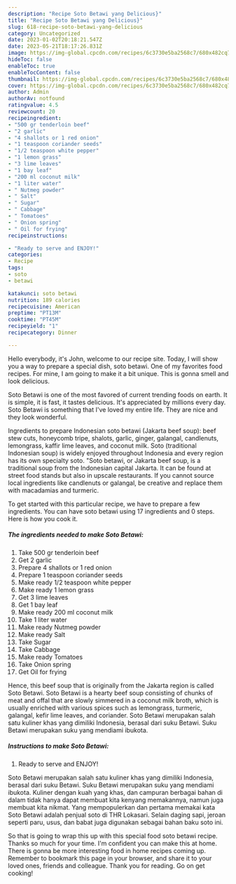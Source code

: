 ```yaml
---
description: "Recipe Soto Betawi yang Delicious}"
title: "Recipe Soto Betawi yang Delicious}"
slug: 618-recipe-soto-betawi-yang-delicious
category: Uncategorized
date: 2023-01-02T20:18:21.547Z
date: 2023-05-21T18:17:26.831Z
image: https://img-global.cpcdn.com/recipes/6c3730e5ba2568c7/680x482cq70/soto-betawi-recipe-main-photo.jpg
hideToc: false
enableToc: true
enableTocContent: false
thumbnail: https://img-global.cpcdn.com/recipes/6c3730e5ba2568c7/680x482cq70/soto-betawi-recipe-main-photo.jpg
cover: https://img-global.cpcdn.com/recipes/6c3730e5ba2568c7/680x482cq70/soto-betawi-recipe-main-photo.jpg
author: Admin
authorAv: notfound
ratingvalue: 4.5
reviewcount: 20
recipeingredient:
- "500 gr tenderloin beef"
- "2 garlic"
- "4 shallots or 1 red onion"
- "1 teaspoon coriander seeds"
- "1/2 teaspoon white pepper"
- "1 lemon grass"
- "3 lime leaves"
- "1 bay leaf"
- "200 ml coconut milk"
- "1 liter water"
- " Nutmeg powder"
- " Salt"
- " Sugar"
- " Cabbage"
- " Tomatoes"
- " Onion spring"
- " Oil for frying"
recipeinstructions:

- "Ready to serve and ENJOY!"
categories:
- Recipe
tags:
- soto
- betawi

katakunci: soto betawi 
nutrition: 189 calories
recipecuisine: American
preptime: "PT13M"
cooktime: "PT45M"
recipeyield: "1"
recipecategory: Dinner

---
```



Hello everybody, it's John, welcome to our recipe site. Today, I will show you a way to prepare a special dish, soto betawi. One of my favorites food recipes. For mine, I am going to make it a bit unique. This is gonna smell and look delicious.

Soto Betawi is one of the most favored of current trending foods on earth. It is simple, it is fast, it tastes delicious. It's appreciated by millions every day. Soto Betawi is something that I've loved my entire life. They are nice and they look wonderful.

Ingredients to prepare Indonesian soto betawi (Jakarta beef soup): beef stew cuts, honeycomb tripe, shalots, garlic, ginger, galangal, candlenuts, lemongrass, kaffir lime leaves, and coconut milk. Soto (traditional Indonesian soup) is widely enjoyed throughout Indonesia and every region has its own specialty soto. &#34;Soto betawi, or Jakarta beef soup, is a traditional soup from the Indonesian capital Jakarta. It can be found at street food stands but also in upscale restaurants. If you cannot source local ingredients like candlenuts or galangal, be creative and replace them with macadamias and turmeric.


To get started with this particular recipe, we have to prepare a few ingredients. You can have soto betawi using 17 ingredients and 0 steps. Here is how you cook it.

<!--inarticleads1-->

##### The ingredients needed to make Soto Betawi:

1. Take 500 gr tenderloin beef
1. Get 2 garlic
1. Prepare 4 shallots or 1 red onion
1. Prepare 1 teaspoon coriander seeds
1. Make ready 1/2 teaspoon white pepper
1. Make ready 1 lemon grass
1. Get 3 lime leaves
1. Get 1 bay leaf
1. Make ready 200 ml coconut milk
1. Take 1 liter water
1. Make ready  Nutmeg powder
1. Make ready  Salt
1. Take  Sugar
1. Take  Cabbage
1. Make ready  Tomatoes
1. Take  Onion spring
1. Get  Oil for frying


Hence, this beef soup that is originally from the Jakarta region is called Soto Betawi. Soto Betawi is a hearty beef soup consisting of chunks of meat and offal that are slowly simmered in a coconut milk broth, which is usually enriched with various spices such as lemongrass, turmeric, galangal, kefir lime leaves, and coriander. Soto Betawi merupakan salah satu kuliner khas yang dimiliki Indonesia, berasal dari suku Betawi. Suku Betawi merupakan suku yang mendiami ibukota. 

<!--inarticleads2-->

##### Instructions to make Soto Betawi:


1. Ready to serve and ENJOY!

Soto Betawi merupakan salah satu kuliner khas yang dimiliki Indonesia, berasal dari suku Betawi. Suku Betawi merupakan suku yang mendiami ibukota. Kuliner dengan kuah yang khas, dan campuran berbagai bahan di dalam tidak hanya dapat membuat kita kenyang memakannya, namun juga membuat kita nikmat. Yang mempopulerkan dan pertama memakai kata Soto Betawi adalah penjual soto di THR Lokasari. Selain daging sapi, jeroan seperti paru, usus, dan babat juga digunakan sebagai bahan baku soto ini. 

So that is going to wrap this up with this special food soto betawi recipe. Thanks so much for your time. I'm confident you can make this at home. There is gonna be more interesting food in home recipes coming up. Remember to bookmark this page in your browser, and share it to your loved ones, friends and colleague. Thank you for reading. Go on get cooking!
